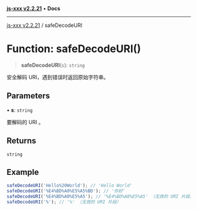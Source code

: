 [**js-xxx v2.2.21**](../README.md) • **Docs**

***

[js-xxx v2.2.21](../README.md) / safeDecodeURI

# Function: safeDecodeURI()

> **safeDecodeURI**(`s`): `string`

安全解码 URI，遇到错误时返回原始字符串。

## Parameters

• **s**: `string`

要解码的 URI 。

## Returns

`string`

## Example

```ts
safeDecodeURI('Hello%20World'); // 'Hello World'
safeDecodeURI('%E4%BD%A0%E5%A5%BD'); // '你好'
safeDecodeURI('%E4%BD%A0%E5%A5'); // '%E4%BD%A0%E5%A5' （无效的 URI 片段）
safeDecodeURI('%'); // '%' （无效的 URI 片段）
```
